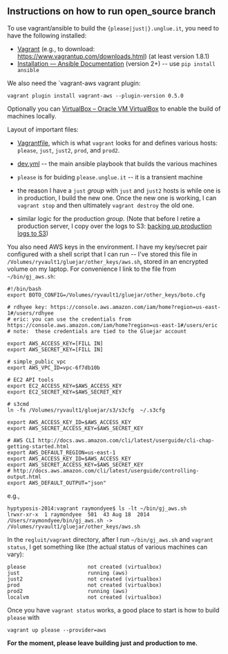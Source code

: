 ## Instructions on how to run open_source branch

To use vagrant/ansible to build the `{please|just|}.unglue.it`, you 
need to have the following installed:

* [Vagrant](https://www.vagrantup.com/docs/installation/) (e.g., to download: https://www.vagrantup.com/downloads.html) (at least version 1.8.1)
* [Installation — Ansible Documentation](http://docs.ansible.com/ansible/intro_installation.html#latest-releases-via-pip) (version 2+) -- use `pip install ansible`

We also need the `vagrant-aws vagrant plugin:


```
vagrant plugin install vagrant-aws --plugin-version 0.5.0
```

Optionally you can [VirtualBox – Oracle VM VirtualBox](https://www.virtualbox.org/wiki/VirtualBox) to enable the build of machines locally.


Layout of important files:

* [Vagrantfile](https://github.com/Gluejar/regluit/blob/1ac55c4f0a6b6a3dfc97652aa5ce33638a6140a1/vagrant/Vagrantfile), which is what `vagrant` looks for and defines various hosts: `please`, `just`, `just2`, `prod`, and `prod2`. 
* [dev.yml](https://github.com/Gluejar/regluit/blob/1ac55c4f0a6b6a3dfc97652aa5ce33638a6140a1/vagrant/dev.yml) -- the main ansible playbook that builds the various machines

* `please` is for buiding `please.unglue.it` -- it is a transient machine
* the reason I have a `just` *group* with `just` and `just2` hosts is while one is in production, I build the new one.  Once the new one is working, I can `vagrant stop` and then ultimately `vagrant destroy` the old one.
* similar logic for the production *group*. (Note that before I retire a production server, I copy over the logs to S3: [backing up production logs to S3](https://www.evernote.com/shard/s1/sh/f12406a7-de95-4d54-809d-9f3abe8eaabd/f935e813d8f16f25))


You also need AWS keys in the environment.  I have my key/secret pair configured with a shell script that I can run -- I've stored this file in `/Volumes/ryvault1/gluejar/other_keys/aws.sh`, stored in an encrypted volume on my laptop.  For convenience I link to the file from `~/bin/gj_aws.sh`:

```
#!/bin/bash
export BOTO_CONFIG=/Volumes/ryvault1/gluejar/other_keys/boto.cfg

# rdhyee key: https://console.aws.amazon.com/iam/home?region=us-east-1#/users/rdhyee
# eric: you can use the credentials from https://console.aws.amazon.com/iam/home?region=us-east-1#/users/eric
# note:  these credentials are tied to the Gluejar account

export AWS_ACCESS_KEY=[FILL IN]
export AWS_SECRET_KEY=[FILL IN]

# simple_public_vpc
export AWS_VPC_ID=vpc-6f7db10b

# EC2 API tools
export EC2_ACCESS_KEY=$AWS_ACCESS_KEY
export EC2_SECRET_KEY=$AWS_SECRET_KEY

# s3cmd
ln -fs /Volumes/ryvault1/gluejar/s3/s3cfg  ~/.s3cfg

export AWS_ACCESS_KEY_ID=$AWS_ACCESS_KEY
export AWS_SECRET_ACCESS_KEY=$AWS_SECRET_KEY

# AWS CLI http://docs.aws.amazon.com/cli/latest/userguide/cli-chap-getting-started.html
export AWS_DEFAULT_REGION=us-east-1
export AWS_ACCESS_KEY_ID=$AWS_ACCESS_KEY
export AWS_SECRET_ACCESS_KEY=$AWS_SECRET_KEY
# http://docs.aws.amazon.com/cli/latest/userguide/controlling-output.html
export AWS_DEFAULT_OUTPUT="json"

```

e.g.,

```
hyptyposis-2014:vagrant raymondyee$ ls -lt ~/bin/gj_aws.sh
lrwxr-xr-x  1 raymondyee  501  43 Aug 18  2014 /Users/raymondyee/bin/gj_aws.sh -> /Volumes/ryvault1/gluejar/other_keys/aws.sh
```

In the `regluit/vagrant` directory, after I run `~/bin/gj_aws.sh` and  `vagrant status`, I get something like (the actual status of various machines can vary):

```
please                    not created (virtualbox)
just                      running (aws)
just2                     not created (virtualbox)
prod                      not created (virtualbox)
prod2                     running (aws)
localvm                   not created (virtualbox)
```

Once you have `vagrant status` works, a good place to start is how to build `please` with

```
vagrant up please --provider=aws
```

**For the moment, please leave building just and production to me.**